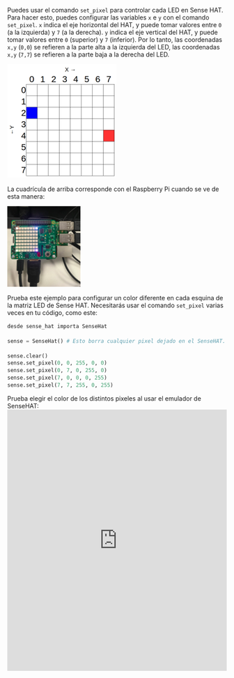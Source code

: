 Puedes usar el comando `set_pixel` para controlar cada LED en Sense HAT. Para hacer esto, puedes configurar las variables `x` e `y` con el comando `set_pixel`. `x` indica el eje horizontal del HAT, y puede tomar valores entre `0` (a la izquierda) y `7` (a la derecha). `y` indica el eje vertical del HAT, y puede tomar valores entre `0` (superior) y `7` (inferior). Por lo tanto, las coordenadas `x,y` (`0,0`) se refieren a la parte alta a la izquierda del LED, las coordenadas `x,y` (`7,7`) se refieren a la parte baja a la derecha del LED.

![](images/coordinates.png)

La cuadrícula de arriba corresponde con el Raspberry Pi cuando se ve de esta manera:

![](images/rpicoordinates.png)

Prueba este ejemplo para configurar un color diferente en cada esquina de la matriz LED de Sense HAT. Necesitarás usar el comando `set_pixel` varias veces en tu código, como este:

```python
desde sense_hat importa SenseHat

sense = SenseHat() # Esto borra cualquier pixel dejado en el SenseHAT. Puede que no necesites este paso y que quieras elegir cuándo añadirlo.

sense.clear()
sense.set_pixel(0, 0, 255, 0, 0)
sense.set_pixel(0, 7, 0, 255, 0)
sense.set_pixel(7, 0, 0, 0, 255)
sense.set_pixel(7, 7, 255, 0, 255)
```

Prueba elegir el color de los distintos pixeles al usar el emulador de SenseHAT: <iframe src="https://trinket.io/embed/python/78c2595904" width="100%" height="600" frameborder="0" marginwidth="0" marginheight="0" allowfullscreen mark="crwd-mark"></iframe>
